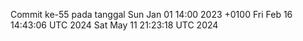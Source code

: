 Commit ke-55 pada tanggal Sun Jan 01 14:00 2023 +0100
Fri Feb 16 14:43:06 UTC 2024
Sat May 11 21:23:18 UTC 2024
